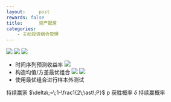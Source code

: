 ```yaml
---
layout:     post
rewards: false
title:      资产配置
categories:
    - 主动投资组合管理
---
```

![](https://ws4.sinaimg.cn/large/006tNbRwgy1fuo3bcyqf5j31jc0hs7az.jpg)
![](https://ws2.sinaimg.cn/large/006tNbRwgy1fuo3kzbp5nj31ia11cnc6.jpg)
![](https://ws2.sinaimg.cn/large/006tNbRwgy1fuo3qexvghj31ge0uewmb.jpg)

- 时间序列预测收益率
![](https://ws3.sinaimg.cn/large/006tNbRwgy1fuo42937ukj31iq0ge0xm.jpg)
- 构造均值/方差最优组合
![](https://ws3.sinaimg.cn/large/006tNbRwgy1fuob8kehwbj31j60bkjup.jpg)
![](https://ws4.sinaimg.cn/large/006tNbRwgy1fuob9dusedj31i4194qgo.jpg)
- 使用最优组合进行样本外测试

持续赢家
$\delta\;=\;1-\frac1{2\;\ast\;P}$
p 获胜概率 $\delta$ 持续赢概率